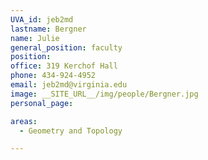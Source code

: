 ```yaml
---
UVA_id: jeb2md
lastname: Bergner
name: Julie
general_position: faculty
position:
office: 319 Kerchof Hall
phone: 434-924-4952
email: jeb2md@virginia.edu
image: __SITE_URL__/img/people/Bergner.jpg
personal_page:

areas:
  - Geometry and Topology

---
```

